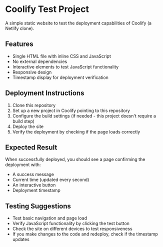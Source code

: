 # Coolify Test Project

A simple static website to test the deployment capabilities of Coolify (a Netlify clone).

## Features

- Single HTML file with inline CSS and JavaScript
- No external dependencies
- Interactive elements to test JavaScript functionality
- Responsive design
- Timestamp display for deployment verification

## Deployment Instructions

1. Clone this repository
2. Set up a new project in Coolify pointing to this repository
3. Configure the build settings (if needed - this project doesn't require a build step)
4. Deploy the site
5. Verify the deployment by checking if the page loads correctly

## Expected Result

When successfully deployed, you should see a page confirming the deployment with:
- A success message
- Current time (updated every second)
- An interactive button
- Deployment timestamp

## Testing Suggestions

- Test basic navigation and page load
- Verify JavaScript functionality by clicking the test button
- Check the site on different devices to test responsiveness
- If you make changes to the code and redeploy, check if the timestamp updates